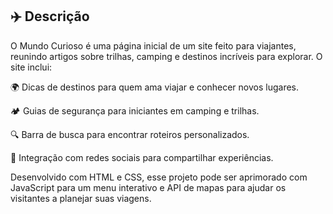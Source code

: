 ## ✈️ Descrição

O Mundo Curioso é uma página inicial de um site feito para viajantes, reunindo artigos sobre trilhas, camping e destinos incríveis para explorar. O site inclui:

🌍 Dicas de destinos para quem ama viajar e conhecer novos lugares.

🏕️ Guias de segurança para iniciantes em camping e trilhas.

🔍 Barra de busca para encontrar roteiros personalizados.

📸 Integração com redes sociais para compartilhar experiências.

Desenvolvido com HTML e CSS, esse projeto pode ser aprimorado com JavaScript para um menu interativo e API de mapas para ajudar os visitantes a planejar suas viagens.
